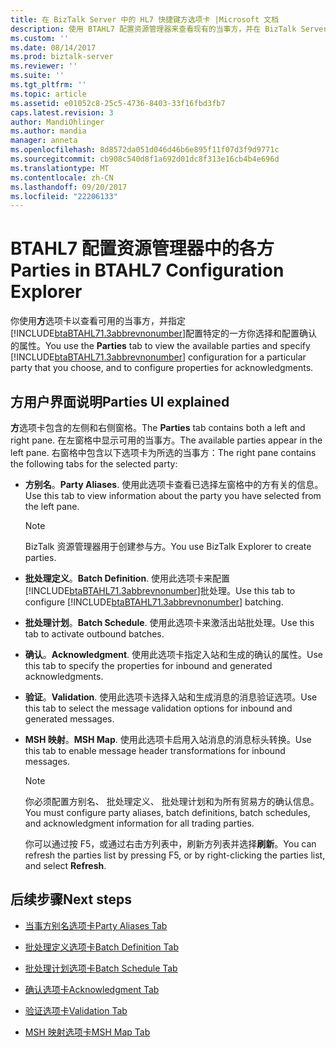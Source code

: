 ```yaml
---
title: 在 BizTalk Server 中的 HL7 快捷键方选项卡 |Microsoft 文档
description: 使用 BTAHL7 配置资源管理器来查看现有的当事方，并在 BizTalk Server 中配置确认
ms.custom: ''
ms.date: 08/14/2017
ms.prod: biztalk-server
ms.reviewer: ''
ms.suite: ''
ms.tgt_pltfrm: ''
ms.topic: article
ms.assetid: e01052c8-25c5-4736-8403-33f16fbd3fb7
caps.latest.revision: 3
author: MandiOhlinger
ms.author: mandia
manager: anneta
ms.openlocfilehash: 8d8572da051d046d46b6e895f11f07d3f9d9771c
ms.sourcegitcommit: cb908c540d8f1a692d01dc8f313e16cb4b4e696d
ms.translationtype: MT
ms.contentlocale: zh-CN
ms.lasthandoff: 09/20/2017
ms.locfileid: "22206133"
---
```

# <a name="parties-in-btahl7-configuration-explorer"></a><span data-ttu-id="7c4de-103">BTAHL7 配置资源管理器中的各方</span><span class="sxs-lookup"><span data-stu-id="7c4de-103">Parties in BTAHL7 Configuration Explorer</span></span>
<span data-ttu-id="7c4de-104">你使用**方**选项卡以查看可用的当事方，并指定[!INCLUDE[btaBTAHL71.3abbrevnonumber](../../includes/btabtahl71-3abbrevnonumber-md.md)]配置特定的一方你选择和配置确认的属性。</span><span class="sxs-lookup"><span data-stu-id="7c4de-104">You use the **Parties** tab to view the available parties and specify [!INCLUDE[btaBTAHL71.3abbrevnonumber](../../includes/btabtahl71-3abbrevnonumber-md.md)] configuration for a particular party that you choose, and to configure properties for acknowledgments.</span></span> 

## <a name="parties-ui-explained"></a><span data-ttu-id="7c4de-105">方用户界面说明</span><span class="sxs-lookup"><span data-stu-id="7c4de-105">Parties UI explained</span></span>
<span data-ttu-id="7c4de-106">**方**选项卡包含的左侧和右侧窗格。</span><span class="sxs-lookup"><span data-stu-id="7c4de-106">The **Parties** tab contains both a left and right pane.</span></span> <span data-ttu-id="7c4de-107">在左窗格中显示可用的当事方。</span><span class="sxs-lookup"><span data-stu-id="7c4de-107">The available parties appear in the left pane.</span></span> <span data-ttu-id="7c4de-108">右窗格中包含以下选项卡为所选的当事方：</span><span class="sxs-lookup"><span data-stu-id="7c4de-108">The right pane contains the following tabs for the selected party:</span></span>  
  
-   <span data-ttu-id="7c4de-109">**方别名**。</span><span class="sxs-lookup"><span data-stu-id="7c4de-109">**Party Aliases**.</span></span> <span data-ttu-id="7c4de-110">使用此选项卡查看已选择左窗格中的方有关的信息。</span><span class="sxs-lookup"><span data-stu-id="7c4de-110">Use this tab to view information about the party you have selected from the left pane.</span></span>  
  
    > [!NOTE]
    >  <span data-ttu-id="7c4de-111">BizTalk 资源管理器用于创建参与方。</span><span class="sxs-lookup"><span data-stu-id="7c4de-111">You use BizTalk Explorer to create parties.</span></span>  
  
-   <span data-ttu-id="7c4de-112">**批处理定义**。</span><span class="sxs-lookup"><span data-stu-id="7c4de-112">**Batch Definition**.</span></span> <span data-ttu-id="7c4de-113">使用此选项卡来配置[!INCLUDE[btaBTAHL71.3abbrevnonumber](../../includes/btabtahl71-3abbrevnonumber-md.md)]批处理。</span><span class="sxs-lookup"><span data-stu-id="7c4de-113">Use this tab to configure [!INCLUDE[btaBTAHL71.3abbrevnonumber](../../includes/btabtahl71-3abbrevnonumber-md.md)] batching.</span></span>  
  
-   <span data-ttu-id="7c4de-114">**批处理计划**。</span><span class="sxs-lookup"><span data-stu-id="7c4de-114">**Batch Schedule**.</span></span> <span data-ttu-id="7c4de-115">使用此选项卡来激活出站批处理。</span><span class="sxs-lookup"><span data-stu-id="7c4de-115">Use this tab to activate outbound batches.</span></span>  
  
-   <span data-ttu-id="7c4de-116">**确认**。</span><span class="sxs-lookup"><span data-stu-id="7c4de-116">**Acknowledgment**.</span></span> <span data-ttu-id="7c4de-117">使用此选项卡指定入站和生成的确认的属性。</span><span class="sxs-lookup"><span data-stu-id="7c4de-117">Use this tab to specify the properties for inbound and generated acknowledgments.</span></span>  
  
-   <span data-ttu-id="7c4de-118">**验证**。</span><span class="sxs-lookup"><span data-stu-id="7c4de-118">**Validation**.</span></span> <span data-ttu-id="7c4de-119">使用此选项卡选择入站和生成消息的消息验证选项。</span><span class="sxs-lookup"><span data-stu-id="7c4de-119">Use this tab to select the message validation options for inbound and generated messages.</span></span>  
  
-   <span data-ttu-id="7c4de-120">**MSH 映射**。</span><span class="sxs-lookup"><span data-stu-id="7c4de-120">**MSH Map**.</span></span> <span data-ttu-id="7c4de-121">使用此选项卡启用入站消息的消息标头转换。</span><span class="sxs-lookup"><span data-stu-id="7c4de-121">Use this tab to enable message header transformations for inbound messages.</span></span>  
  
    > [!NOTE]
    >  <span data-ttu-id="7c4de-122">你必须配置方别名、 批处理定义、 批处理计划和为所有贸易方的确认信息。</span><span class="sxs-lookup"><span data-stu-id="7c4de-122">You must configure party aliases, batch definitions, batch schedules, and acknowledgment information for all trading parties.</span></span>  
    > 
    >  <span data-ttu-id="7c4de-123">你可以通过按 F5，或通过右击方列表中，刷新方列表并选择**刷新**。</span><span class="sxs-lookup"><span data-stu-id="7c4de-123">You can refresh the parties list by pressing F5, or by right-clicking the parties list, and select **Refresh**.</span></span>  
  
## <a name="next-steps"></a><span data-ttu-id="7c4de-124">后续步骤</span><span class="sxs-lookup"><span data-stu-id="7c4de-124">Next steps</span></span>  
  
-   [<span data-ttu-id="7c4de-125">当事方别名选项卡</span><span class="sxs-lookup"><span data-stu-id="7c4de-125">Party Aliases Tab</span></span>](../../adapters-and-accelerators/accelerator-hl7/party-aliases-tab.md)  
  
-   [<span data-ttu-id="7c4de-126">批处理定义选项卡</span><span class="sxs-lookup"><span data-stu-id="7c4de-126">Batch Definition Tab</span></span>](../../adapters-and-accelerators/accelerator-hl7/batch-definition-tab.md)  
  
-   [<span data-ttu-id="7c4de-127">批处理计划选项卡</span><span class="sxs-lookup"><span data-stu-id="7c4de-127">Batch Schedule Tab</span></span>](../../adapters-and-accelerators/accelerator-hl7/batch-schedule-tab.md)  
  
-   [<span data-ttu-id="7c4de-128">确认选项卡</span><span class="sxs-lookup"><span data-stu-id="7c4de-128">Acknowledgment Tab</span></span>](../../adapters-and-accelerators/accelerator-hl7/acknowledgment-tab.md)  
  
-   [<span data-ttu-id="7c4de-129">验证选项卡</span><span class="sxs-lookup"><span data-stu-id="7c4de-129">Validation Tab</span></span>](../../adapters-and-accelerators/accelerator-hl7/validation-tab.md)  
  
-   [<span data-ttu-id="7c4de-130">MSH 映射选项卡</span><span class="sxs-lookup"><span data-stu-id="7c4de-130">MSH Map Tab</span></span>](../../adapters-and-accelerators/accelerator-hl7/msh-map-tab.md)